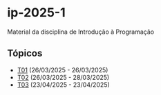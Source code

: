 # ip-2025-1
Material da disciplina de Introdução à Programação

## Tópicos

- [T01](./topicos/01.md) (26/03/2025 - 26/03/2025)
- [T02](./topicos/02.md) (26/03/2025 - 28/03/2025)
- [T03](./topicos/03.md) (23/04/2025 - 23/04/2025)
